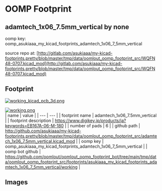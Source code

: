 # OOMP Footprint  
## adamtech_1x06_7.5mm_vertical  by none  
  
oomp key: oomp_asukiaaa_my_kicad_footprints_adamtech_1x06_7_5mm_vertical  
  
source repo at: [http://gitlab.com/asukiaaa/my-kicad-footprints.pretty/blob/master/tmp/data/oomlout_oomp_footprint_src/WQFN48-0707.kicad_mod](http://gitlab.com/asukiaaa/my-kicad-footprints.pretty/blob/master/tmp/data/oomlout_oomp_footprint_src/WQFN48-0707.kicad_mod)  
## Footprint  
  
[![working_kicad_pcb_3d.png](working_kicad_pcb_3d_600.png)](working_kicad_pcb_3d.png)  
  
[![working.png](working_600.png)](working.png)  
| name | value | 
| --- | --- | 
| footprint name | adamtech_1x06_7.5mm_vertical | 
| footprint description | https://www.digikey.jp/products/ja?keywords=EB167A-06-M-180 | 
| number of pads | 6 | 
| github path | http://github.com/asukiaaa/my-kicad-footprints.pretty/blob/master/tmp/data/oomlout_oomp_footprint_src/adamtech_1x06_7.5mm_vertical.kicad_mod | 
| oomp key | oomp_asukiaaa_my_kicad_footprints_adamtech_1x06_7_5mm_vertical | 
| oomp bot github | https://github.com/oomlout/oomlout_oomp_footprint_bot/tree/main/tmp/data/oomlout_oomp_footprint_src/footprints/asukiaaa_my_kicad_footprints_adamtech_1x06_7_5mm_vertical/working | 
## Images  
